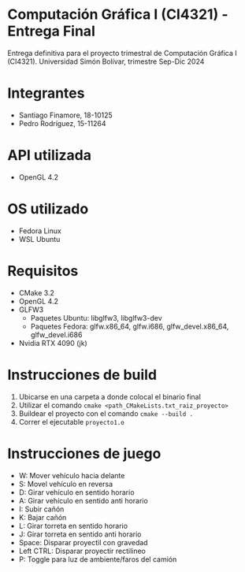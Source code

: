 # Computación Gráfica I (CI4321) - Entrega Final
Entrega definitiva para el proyecto trimestral de Computación Gráfica I (CI4321). Universidad Simón Bolívar, trimestre Sep-Dic 2024

# Integrantes
- Santiago Finamore, 18-10125
- Pedro Rodríguez, 15-11264

# API utilizada
- OpenGL 4.2

# OS utilizado
- Fedora Linux
- WSL Ubuntu

# Requisitos
- CMake 3.2
- OpenGL 4.2
- GLFW3
  - Paquetes Ubuntu: libglfw3, libglfw3-dev
  - Paquetes Fedora: glfw.x86_64, glfw.i686, glfw_devel.x86_64, glfw_devel.i686
- Nvidia RTX 4090 (jk)

# Instrucciones de build
1. Ubicarse en una carpeta a donde colocal el binario final
2. Utilizar el comando ```cmake <path_CMakeLists.txt_raiz_proyecto>```
3. Buildear el proyecto con el comando ```cmake --build .```
4. Correr el ejecutable ```proyecto1.o```

# Instrucciones de juego
- W: Mover vehículo hacia delante
- S: Movel vehículo en reversa
- D: Girar vehículo en sentido horario
- A: Girar vehículo en sentido anti horario
- I: Subir cañón
- K: Bajar cañón
- L: Girar torreta en sentido horario
- J: Girar torreta en sentido anti horario
- Space: Disparar proyectil con gravedad
- Left CTRL: Disparar proyectir rectilineo
- P: Toggle para luz de ambiente/faros del camión
